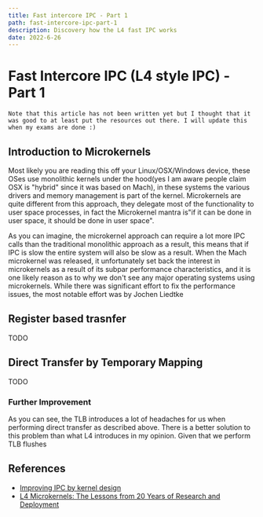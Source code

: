 ```yaml
---
title: Fast intercore IPC - Part 1
path: fast-intercore-ipc-part-1
description: Discovery how the L4 fast IPC works
date: 2022-6-26
---
```


# Fast Intercore IPC (L4 style IPC) - Part 1

`Note that this article has not been written yet but I thought that it was good to at least put the resources out there. I will update this when my exams are done :)`

## Introduction to Microkernels
Most likely you are reading this off your Linux/OSX/Windows device, these OSes use monolithic kernels under the hood(yes I am aware people claim OSX is "hybrid" since it was based on Mach), in these systems 
the various drivers and memory management is part of the kernel. Microkernels are quite different from this approach, they delegate most of the functionality to user space processes, in fact the Microkernel mantra is"if it can be done in user space, it should be done in user space". 

As you can imagine, the microkernel approach can require a lot more IPC calls than the traditional monolithic approach as a result, this means that if IPC is slow the entire system will also be slow as a result. When the Mach microkernel was released, it unfortunately set back the interest in microkernels as a result of its subpar performance characteristics, and it is one likely reason as to why we don't see any major operating systems using microkernels.
While there was significant effort to fix the performance issues, the most notable effort was by Jochen Liedtke 

## Register based trasnfer
TODO

## Direct Transfer by Temporary Mapping 
TODO


### Further Improvement 
As you can see, the TLB introduces a lot of headaches for us when performing direct transfer as described above. 
There is a better solution to this problem than what L4 introduces in my opinion. Given that we perform TLB flushes 


## References 
  * [Improving IPC by kernel design](https://dl.acm.org/doi/pdf/10.1145/168619.168633)
  * [L4 Microkernels: The Lessons from 20 Years of Research and Deployment](https://trustworthy.systems/publications/nicta_full_text/8988.pdf)
